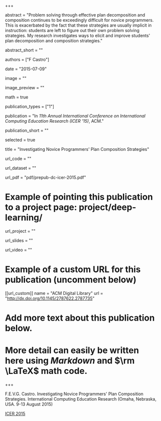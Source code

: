 +++

abstract = "Problem solving through effective plan decomposition and composition continues to be exceedingly difficult for novice programmers. This is exacerbated by the fact that these strategies are usually implicit in instruction: students are left to figure out their own problem solving strategies. My research investigates ways to elicit and improve students' plan decomposition and composition strategies."

abstract_short = ""

authors = ["F Castro"]

date = "2015-07-09"

image = ""

image_preview = ""

math = true

publication_types = ["1"]

publication = "In *11th Annual International Conference on International Computing Education Research (ICER '15)*, ACM."

publication_short = ""

selected = true

title = "Investigating Novice Programmers' Plan Composition Strategies"

url_code = ""

url_dataset = ""

url_pdf = "pdf/prepub-dc-icer-2015.pdf"

# Example of pointing this publication to a project page: project/deep-learning/
url_project = ""

url_slides = ""

url_video = ""

# Example of a custom URL for this publication (uncomment below)
[[url_custom]]
name = "ACM Digital Library"
url = "http://dx.doi.org/10.1145/2787622.2787735"

# Add more text about this publication below.
# More detail can easily be written here using *Markdown* and $\rm \LaTeX$ math code.

+++

F.E.V.G. Castro. Investigating Novice Programmers' Plan Composition Strategies. International Computing Education Research (Omaha, Nebraska, USA. 9-13 August 2015)

[ICER 2015](https://icer.hosting.acm.org/icer-2015/)
